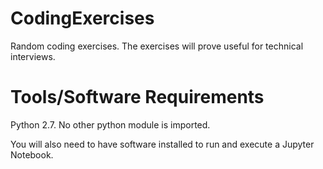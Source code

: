 # CodingExercises

Random coding exercises. The exercises will prove useful for technical interviews. 

# Tools/Software Requirements


Python 2.7. No other python module is imported.

You will also need to have software installed to run and execute a Jupyter Notebook.
